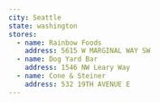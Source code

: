 ```yaml
---
city: Seattle
state: washington
stores:
  - name: Rainbow Foods
    address: 5615 W MARGINAL WAY SW
  - name: Dog Yard Bar
    address: 1546 NW Leary Way
  - name: Cone & Steiner
    address: 532 19TH AVENUE E
---
```

